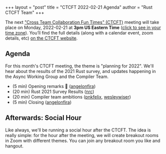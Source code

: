 +++
layout = "post"
title = "CTCFT 2022-02-21 Agenda"
author = "Rust CTCFT Team"
+++

The next ["Cross Team Collaboration Fun Times" (CTCFT)][CTCFT] meeting will take
place on Monday, 2022-02-21 at **3pm US Eastern Time** ([click to see in your
time zone][timezone]). You’ll find the full details (along with a calendar
event, zoom details, etc) [on the CTCFT website][CTCFT-meeting].

[CTCFT]: https://rust-lang.github.io/ctcft/
[timezone]: https://everytimezone.com/s/820f8d47
[CTCFT-meeting]: https://rust-lang.github.io/ctcft/meetings/2022-02-21.html

## Agenda

For this month's CTCFT meeting, the theme is "planning for 2022". We'll hear
about the results of the 2021 Rust survey, and updates happening in the Async
Working Group and the Compiler Team.

- (5 min) Opening remarks 👋 ([angelonfira])
- (20 min) Rust 2021 Survey Results ([nrc])
- (20 min) Compiler team ambitions ([pnkfelix], [wesleywiser])
- (5 min) Closing ([angelonfira])

[angelonfira]: https://github.com/angelonfira
[nrc]: https://github.com/nrc
[pnkfelix]: https://github.com/pnkfelix
[wesleywiser]: https://github.com/wesleywiser

## Afterwards: Social Hour

Like always, we'll be running a social hour after the CTCFT. The idea is really
simple: for the hour after the meeting, we will create breakout rooms in Zoom
with different themes. You can join any breakout room you like and hangout.
